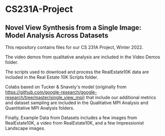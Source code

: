 # CS231A-Project

## Novel View Synthesis from a Single Image: Model Analysis Across Datasets

This repository contains files for our CS 231A Project, Winter 2022. 

The video demos from qualitative analysis are included in the Video Demos folder.

The scripts used to download and process the RealEstate10K data are included in the Real Estate 10K Scripts folder.

Colabs based on Tucker & Snavely's model (originally from https://github.com/google-research/google-research/tree/master/single_view_mpi) that include our additional metrics and dataset sampling are included in the Qualitative MPI Analysis and Quantitative MPI Analysis folders.

Finally, Example Data from Datasets includes a few images from RealEstate10K, a video from RealEstate10K, and a few Impressionist Landscape images.

